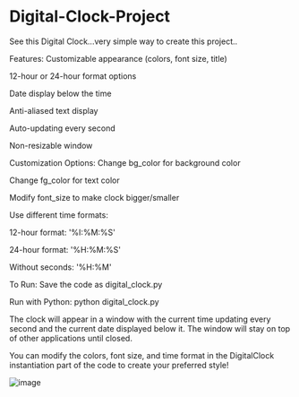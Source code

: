 # Digital-Clock-Project
See this Digital Clock...very simple way to create this project..

Features:
Customizable appearance (colors, font size, title)

12-hour or 24-hour format options

Date display below the time

Anti-aliased text display

Auto-updating every second

Non-resizable window

Customization Options:
Change bg_color for background color

Change fg_color for text color

Modify font_size to make clock bigger/smaller

Use different time formats:

12-hour format: '%I:%M:%S'

24-hour format: '%H:%M:%S'

Without seconds: '%H:%M'

To Run:
Save the code as digital_clock.py

Run with Python: python digital_clock.py

The clock will appear in a window with the current time updating every second and the current date displayed below it. The window will stay on top of other applications until closed.

You can modify the colors, font size, and time format in the DigitalClock instantiation part of the code to create your preferred style!


![image](https://github.com/user-attachments/assets/f9fb40cd-35b9-44ba-ae33-3a669296234e)
